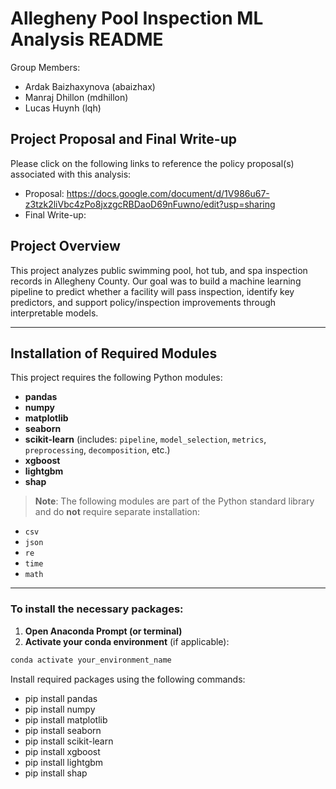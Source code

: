 # Allegheny Pool Inspection ML Analysis README

Group Members:

- Ardak Baizhaxynova (abaizhax)
- Manraj Dhillon (mdhillon)
- Lucas Huynh (lqh)

## Project Proposal and Final Write-up

Please click on the following links to reference the policy proposal(s) associated with this analysis:

- Proposal: https://docs.google.com/document/d/1V986u67-z3tzk2liVbc4zPo8jxzgcRBDaoD69nFuwno/edit?usp=sharing
- Final Write-up:

## Project Overview

This project analyzes public swimming pool, hot tub, and spa inspection records in Allegheny County. Our goal was to build a machine learning pipeline to predict whether a facility will pass inspection, identify key predictors, and support policy/inspection improvements through interpretable models.

---

## Installation of Required Modules

This project requires the following Python modules:

- **pandas**
- **numpy**
- **matplotlib**
- **seaborn**
- **scikit-learn** (includes: `pipeline`, `model_selection`, `metrics`, `preprocessing`, `decomposition`, etc.)
- **xgboost**
- **lightgbm**
- **shap**

> **Note**: The following modules are part of the Python standard library and do **not** require separate installation:
- `csv`
- `json`
- `re`
- `time`
- `math`

---

### To install the necessary packages:

1. **Open Anaconda Prompt (or terminal)**  
2. **Activate your conda environment** (if applicable):

```bash
conda activate your_environment_name
```

Install required packages using the following commands:
- pip install pandas
- pip install numpy
- pip install matplotlib
- pip install seaborn
- pip install scikit-learn
- pip install xgboost
- pip install lightgbm
- pip install shap

